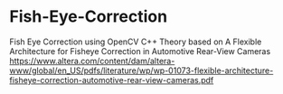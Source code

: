 # Fish-Eye-Correction
Fish Eye Correction using OpenCV C++
Theory based on A Flexible Architecture for Fisheye Correction in Automotive
Rear-View Cameras
https://www.altera.com/content/dam/altera-www/global/en_US/pdfs/literature/wp/wp-01073-flexible-architecture-fisheye-correction-automotive-rear-view-cameras.pdf
